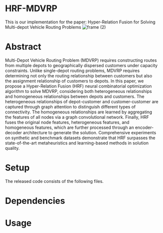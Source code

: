 # HRF-MDVRP
This is our implementation for the paper: Hyper-Relation Fusion for Solving Multi-depot  Vehicle Routing Problems
![frame (2)](https://github.com/user-attachments/assets/f3c38644-9820-424c-be40-360ce355f0a1)
# Abstract
Multi-Depot Vehicle Routing Problem (MDVRP) requires constructing routes from multiple depots to geographically dispersed customers under capacity constraints. 
Unlike single-depot routing problems, MDVRP requires determining not only the routing relationship between customers but also the assignment relationship of customers to depots.
In this paper, we propose a Hyper-Relation Fusion (HRF) neural combinatorial optimization algorithm to solve MDVRP, considering both heterogeneous relationships and homogeneous relationships between depots and customers. The heterogeneous relationships of depot-customer and customer-customer are captured through graph attention to distinguish different types of connectivity. The homogeneous relationships are learned by aggregating the features of all nodes via a graph convolutional network. Finally, HRF fuses the original node features, heterogeneous features, and homogeneous features, which are further processed through an encoder-decoder architecture to generate the solution. Comprehensive experiments on synthetic and benchmark datasets demonstrate that HRF surpasses the state-of-the-art metaheuristics and learning-based methods in solution quality.
# Setup
The released code consists of the following files.

# Dependencies

# Usage
